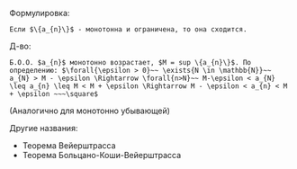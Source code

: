 Формулировка:
```spoiler-markdown
Если $\{a_{n}\}$ - монотонна и ограничена, то она сходится.
```

Д-во:
```spoiler-markdown
Б.О.О. $a_{n}$ монотонно возрастает, $M = sup \{a_{n}\}$. По определению: $\forall{\epsilon > 0}~~ \exists{N \in \mathbb{N}}~~ a_{N} > M - \epsilon \Rightarrow \forall{n>N}~~ M-\epsilon < a_{N} \leq a_{n} \leq M < M + \epsilon \Rightarrow M - \epsilon < a_{n} < M + \epsilon ~~~\square$
```
(Аналогично для монотонно убывающей)

Другие названия:
- Теорема Вейерштрасса
- Теорема Больцано-Коши-Вейерштрасса